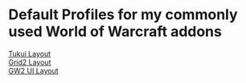 # Default Profiles for my commonly used World of Warcraft addons

[Tukui Layout](tukui/README.md)  
[Grid2 Layout](grid2/README.md)  
[GW2 UI Layout](GW2-UI/README.md)